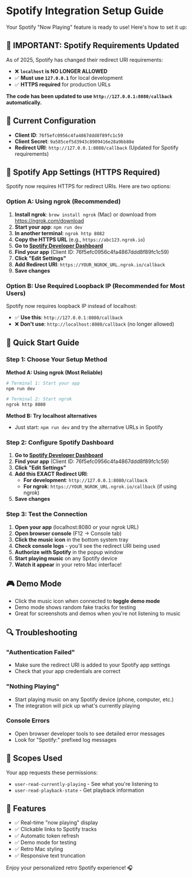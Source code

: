 # Spotify Integration Setup Guide

Your Spotify "Now Playing" feature is ready to use! Here's how to set it up:

## 🚨 **IMPORTANT: Spotify Requirements Updated** 

As of 2025, Spotify has changed their redirect URI requirements:
- ❌ **`localhost` is NO LONGER ALLOWED** 
- ✅ **Must use `127.0.0.1`** for local development  
- ✅ **HTTPS required** for production URLs

**The code has been updated to use `http://127.0.0.1:8080/callback` automatically.**

## 🎵 Current Configuration

- **Client ID**: `76f5efc0956c4fa4867ddd8f89fc1c59`
- **Client Secret**: `9a585cef5d3943c8909416e28a9bb88e`
- **Redirect URI**: `http://127.0.0.1:8080/callback` (Updated for Spotify requirements)

## 🔧 Spotify App Settings (HTTPS Required)

Spotify now requires HTTPS for redirect URIs. Here are two options:

### Option A: Using ngrok (Recommended)

1. **Install ngrok**: `brew install ngrok` (Mac) or download from https://ngrok.com/download
2. **Start your app**: `npm run dev`
3. **In another terminal**: `ngrok http 8082`
4. **Copy the HTTPS URL** (e.g., `https://abc123.ngrok.io`)
5. **Go to [Spotify Developer Dashboard](https://developer.spotify.com/dashboard)**
6. **Find your app** (Client ID: 76f5efc0956c4fa4867ddd8f89fc1c59)
7. **Click "Edit Settings"**
8. **Add Redirect URI**: `https://YOUR_NGROK_URL.ngrok.io/callback`
9. **Save changes**

### Option B: Use Required Loopback IP (Recommended for Most Users)

Spotify now requires loopback IP instead of localhost:
- ✅ **Use this**: `http://127.0.0.1:8080/callback`
- ❌ **Don't use**: `http://localhost:8080/callback` (no longer allowed)

## 🚀 Quick Start Guide

### Step 1: Choose Your Setup Method

**Method A: Using ngrok (Most Reliable)**
```bash
# Terminal 1: Start your app
npm run dev

# Terminal 2: Start ngrok
ngrok http 8080
```

**Method B: Try localhost alternatives**
- Just start: `npm run dev` and try the alternative URLs in Spotify

### Step 2: Configure Spotify Dashboard

1. **Go to [Spotify Developer Dashboard](https://developer.spotify.com/dashboard)**
2. **Find your app** (Client ID: 76f5efc0956c4fa4867ddd8f89fc1c59)  
3. **Click "Edit Settings"**
4. **Add this EXACT Redirect URI**:
   - **For development**: `http://127.0.0.1:8080/callback`
   - **For ngrok**: `https://YOUR_NGROK_URL.ngrok.io/callback` (if using ngrok)
5. **Save changes**

### Step 3: Test the Connection

1. **Open your app** (localhost:8080 or your ngrok URL)
2. **Open browser console** (F12 → Console tab)
3. **Click the music icon** in the bottom system tray
4. **Check console logs** - you'll see the redirect URI being used
5. **Authorize with Spotify** in the popup window
6. **Start playing music** on any Spotify device
7. **Watch it appear** in your retro Mac interface!

## 🎮 Demo Mode

- Click the music icon when connected to **toggle demo mode**
- Demo mode shows random fake tracks for testing
- Great for screenshots and demos when you're not listening to music

## 🔍 Troubleshooting

### "Authentication Failed"
- Make sure the redirect URI is added to your Spotify app settings
- Check that your app credentials are correct

### "Nothing Playing" 
- Start playing music on any Spotify device (phone, computer, etc.)
- The integration will pick up what's currently playing

### Console Errors
- Open browser developer tools to see detailed error messages
- Look for "Spotify:" prefixed log messages

## 📱 Scopes Used

Your app requests these permissions:
- `user-read-currently-playing` - See what you're listening to
- `user-read-playback-state` - Get playback information

## 🎯 Features

- ✅ Real-time "now playing" display
- ✅ Clickable links to Spotify tracks
- ✅ Automatic token refresh
- ✅ Demo mode for testing
- ✅ Retro Mac styling
- ✅ Responsive text truncation

Enjoy your personalized retro Spotify experience! 🎧 